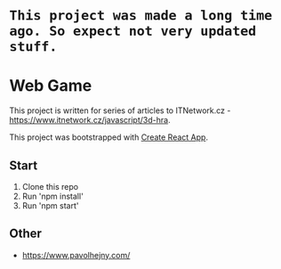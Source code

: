 # `This project was made a long time ago. So expect not very updated stuff.`

# Web Game

This project is written for series of articles to ITNetwork.cz - https://www.itnetwork.cz/javascript/3d-hra.

This project was bootstrapped with [Create React App](https://github.com/facebookincubator/create-react-app).


## Start
1) Clone this repo
2) Run 'npm install'
3) Run 'npm start'


## Other

- https://www.pavolhejny.com/
